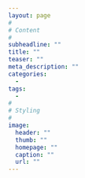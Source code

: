 ```yaml
---
layout: page
#
# Content
#
subheadline: ""
title: ""
teaser: ""
meta_description: ""
categories:
  -
tags:
  -
#
# Styling
#
image:
  header: ""
  thumb: ""
  homepage: ""
  caption: ""
  url: ""
---
```




 [1]: #
 [2]: #
 [3]: #
 [4]: #
 [5]: #
 [6]: #
 [7]: #
 [8]: #
 [9]: #
 [10]: #
